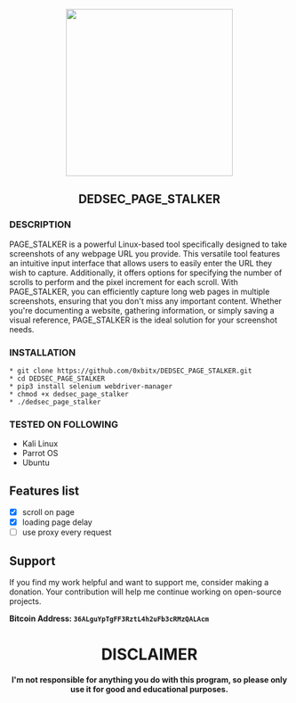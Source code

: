 
<p align="center">
<img src="https://media1.giphy.com/media/v1.Y2lkPc5MGI3NjExcmZ0a2lhZXk5OWdrOHF0aHZwaGUwM3g1cGhoOGNlNDZ0bHppdmJmYiZlcD12MV9pbnRlcm5hbF9naWZfYnlfaWQmY3Q9Zw/rPjtjF9RwT9jbbUcBU/giphy.webp", width="300", height="300">
</p>

<h2 align="center">DEDSEC_PAGE_STALKER</h2>

### DESCRIPTION
PAGE_STALKER is a powerful Linux-based tool specifically designed to take screenshots of any webpage URL you provide. This versatile tool features an intuitive input interface that allows users to easily enter the URL they wish to capture. Additionally, it offers options for specifying the number of scrolls to perform and the pixel increment for each scroll. With PAGE_STALKER, you can efficiently capture long web pages in multiple screenshots, ensuring that you don't miss any important content. Whether you're documenting a website, gathering information, or simply saving a visual reference, PAGE_STALKER is the ideal solution for your screenshot needs.

### INSTALLATION
    * git clone https://github.com/0xbitx/DEDSEC_PAGE_STALKER.git
    * cd DEDSEC_PAGE_STALKER
    * pip3 install selenium webdriver-manager
    * chmod +x dedsec_page_stalker
    * ./dedsec_page_stalker

### TESTED ON FOLLOWING
* Kali Linux 
* Parrot OS 
* Ubuntu

## Features list
- [x] scroll on page
- [x] loading page delay
- [ ] use proxy every request

## Support

If you find my work helpful and want to support me, consider making a donation. Your contribution will help me continue working on open-source projects.

**Bitcoin Address: `36ALguYpTgFF3RztL4h2uFb3cRMzQALAcm`**
   
<h1 align="center"> DISCLAIMER </h1>

<h4 align="center">I'm not responsible for anything you do with this program, so please only use it for good and educational purposes. </h4>
